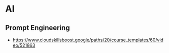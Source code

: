 # AI

## Prompt Engineering

- https://www.cloudskillsboost.google/paths/20/course_templates/60/video/521863
